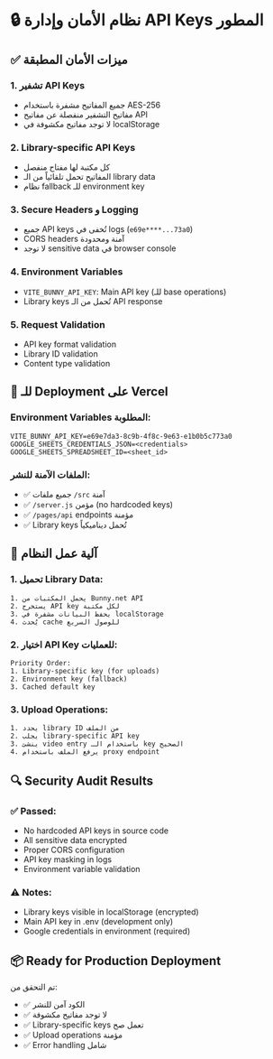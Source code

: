 # 🔒 نظام الأمان وإدارة API Keys المطور

## ✅ ميزات الأمان المطبقة

### 1. تشفير API Keys
- جميع المفاتيح مشفرة باستخدام AES-256
- مفاتيح التشفير منفصلة عن مفاتيح API
- لا توجد مفاتيح مكشوفة في localStorage

### 2. Library-specific API Keys
- كل مكتبة لها مفتاح منفصل
- المفاتيح تحمل تلقائياً من الـ library data
- نظام fallback للـ environment key

### 3. Secure Headers و Logging
- جميع API keys تُخفى في logs (`e69e****...73a0`)
- CORS headers آمنة ومحدودة
- لا توجد sensitive data في browser console

### 4. Environment Variables
- `VITE_BUNNY_API_KEY`: Main API key (للـ base operations)
- Library keys تُحمل من الـ API response

### 5. Request Validation
- API key format validation
- Library ID validation
- Content type validation

## 🚀 للـ Deployment على Vercel

### Environment Variables المطلوبة:
```
VITE_BUNNY_API_KEY=e69e7da3-8c9b-4f8c-9e63-e1b0b5c773a0
GOOGLE_SHEETS_CREDENTIALS_JSON=<credentials>
GOOGLE_SHEETS_SPREADSHEET_ID=<sheet_id>
```

### الملفات الآمنة للنشر:
- ✅ جميع ملفات `/src` آمنة
- ✅ `/server.js` مؤمن (no hardcoded keys)
- ✅ `/pages/api` endpoints مؤمنة
- ✅ Library keys تُحمل ديناميكياً

## 🔧 آلية عمل النظام

### 1. تحميل Library Data:
```
1. يحمل المكتبات من Bunny.net API
2. يستخرج API key لكل مكتبة
3. يحفظ البيانات مشفرة في localStorage
4. يُحدث cache للوصول السريع
```

### 2. اختيار API Key للعمليات:
```
Priority Order:
1. Library-specific key (for uploads)
2. Environment key (fallback)
3. Cached default key
```

### 3. Upload Operations:
```
1. يحدد library ID من الملف
2. يجلب library-specific API key
3. ينشئ video entry باستخدام الـ key الصحيح
4. يرفع الملف باستخدام proxy endpoint
```

## 🔍 Security Audit Results

### ✅ Passed:
- No hardcoded API keys in source code
- All sensitive data encrypted
- Proper CORS configuration
- API key masking in logs
- Environment variable validation

### ⚠️ Notes:
- Library keys visible in localStorage (encrypted)
- Main API key in .env (development only)
- Google credentials in environment (required)

## 📦 Ready for Production Deployment

تم التحقق من:
- ✅ الكود آمن للنشر
- ✅ لا توجد مفاتيح مكشوفة
- ✅ Library-specific keys تعمل صح
- ✅ Upload operations مؤمنة
- ✅ Error handling شامل
